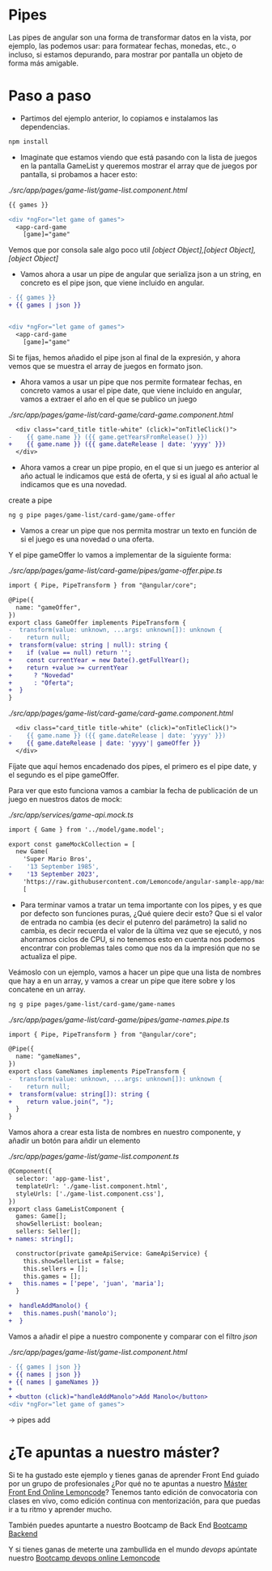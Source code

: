 # Pipes

Las pipes de angular son una forma de transformar datos en la vista, por ejemplo, las podemos usar: para formatear fechas, monedas, etc., o incluso, si estamos depurando, para mostrar por pantalla un objeto de forma más amigable.

# Paso a paso

- Partimos del ejemplo anterior, lo copiamos e instalamos las dependencias.

```bash
npm install
```

- Imaginate que estamos viendo que está pasando con la lista de juegos en la pantalla GameList y queremos mostrar el array que de juegos por pantalla, si probamos a hacer esto:

_./src/app/pages/game-list/game-list.component.html_

```diff
{{ games }}

<div *ngFor="let game of games">
  <app-card-game
    [game]="game"
```

Vemos que por consola sale algo poco util _[object Object],[object Object],[object Object]_

- Vamos ahora a usar un pipe de angular que serializa json a un string, en concreto es el pipe json, que viene incluido en angular.

```diff
- {{ games }}
+ {{ games | json }}


<div *ngFor="let game of games">
  <app-card-game
    [game]="game"
```

Si te fijas, hemos añadido el pipe json al final de la expresión, y ahora vemos que se muestra el array de juegos en formato json.

- Ahora vamos a usar un pipe que nos permite formatear fechas, en concreto vamos a usar el pipe date, que viene incluido en angular, vamos a extraer el año en el que se publico un juego

_./src/app/pages/game-list/card-game/card-game.component.html_

```diff
  <div class="card_title title-white" (click)="onTitleClick()">
-    {{ game.name }} ({{ game.getYearsFromRelease() }})
+    {{ game.name }} ({{ game.dateRelease | date: 'yyyy' }})
  </div>
```

- Ahora vamos a crear un pipe propio, en el que si un juego es anterior al año actual le indicamos que está de oferta, y si es igual al año actual le indicamos que es una novedad.

create a pipe

```bash
ng g pipe pages/game-list/card-game/game-offer
```

- Vamos a crear un pipe que nos permita mostrar un texto en función de si el juego es una novedad o una oferta.

Y el pipe gameOffer lo vamos a implementar de la siguiente forma:

_./src/app/pages/game-list/card-game/pipes/game-offer.pipe.ts_

```diff
import { Pipe, PipeTransform } from "@angular/core";

@Pipe({
  name: "gameOffer",
})
export class GameOffer implements PipeTransform {
-  transform(value: unknown, ...args: unknown[]): unknown {
-    return null;
+  transform(value: string | null): string {
+    if (value == null) return '';
+    const currentYear = new Date().getFullYear();
+    return +value >= currentYear
+      ? "Novedad"
+      : "Oferta";
+  }
}
```

_./src/app/pages/game-list/card-game/card-game.component.html_

```diff
  <div class="card_title title-white" (click)="onTitleClick()">
-    {{ game.name }} ({{ game.dateRelease | date: 'yyyy' }})
+    {{ game.dateRelease | date: 'yyyy'| gameOffer }}
  </div>
```

Fíjate que aquí hemos encadenado dos pipes, el primero es el pipe date, y el segundo es el pipe gameOffer.

Para ver que esto funciona vamos a cambiar la fecha de publicación de un juego en nuestros datos de mock:

_./src/app/services/game-api.mock.ts_

```diff
import { Game } from '../model/game.model';

export const gameMockCollection = [
  new Game(
    'Super Mario Bros',
-    '13 September 1985',
+    '13 September 2023',
    'https://raw.githubusercontent.com/Lemoncode/angular-sample-app/master/media/super-mario.webp',
    [
```

- Para terminar vamos a tratar un tema importante con los pipes, y es que por defecto son funciones puras, ¿Qué quiere decir esto? Que si el valor de entrada no cambia (es decir el putenro del parámetro) la salid no cambia, es decir recuerda el valor de la última vez que se ejecutó, y nos ahorramos ciclos de CPU, si no tenemos esto en cuenta nos podemos encontrar con problemas tales como que nos da la impresión que no se actualiza el pipe.

Veámoslo con un ejemplo, vamos a hacer un pipe que una lista de nombres que hay a en un array, y vamos a crear un pipe que itere sobre y los concatene en un array.

```bash
ng g pipe pages/game-list/card-game/game-names
```

_./src/app/pages/game-list/card-game/pipes/game-names.pipe.ts_

```diff
import { Pipe, PipeTransform } from "@angular/core";

@Pipe({
  name: "gameNames",
})
export class GameNames implements PipeTransform {
-  transform(value: unknown, ...args: unknown[]): unknown {
-    return null;
+  transform(value: string[]): string {
+    return value.join(", ");
  }
}
```

Vamos ahora a crear esta lista de nombres en nuestro componente, y añadir un botón para añdir un elemento

_./src/app/pages/game-list/game-list.component.ts_

```diff
@Component({
  selector: 'app-game-list',
  templateUrl: './game-list.component.html',
  styleUrls: ['./game-list.component.css'],
})
export class GameListComponent {
  games: Game[];
  showSellerList: boolean;
  sellers: Seller[];
+ names: string[];

  constructor(private gameApiService: GameApiService) {
    this.showSellerList = false;
    this.sellers = [];
    this.games = [];
+   this.names = ['pepe', 'juan', 'maria'];
  }

+  handleAddManolo() {
+   this.names.push('manolo');
+  }
```

Vamos a añadir el pipe a nuestro componente y comparar con el filtro _json_

_./src/app/pages/game-list/game-list.component.html_

```diff
- {{ games | json }}
+ {{ names | json }}
+ {{ names | gameNames }}
+
+ <button (click)="handleAddManolo">Add Manolo</button>
<div *ngFor="let game of games">
```

-> pipes add

# ¿Te apuntas a nuestro máster?

Si te ha gustado este ejemplo y tienes ganas de aprender Front End
guiado por un grupo de profesionales ¿Por qué no te apuntas a
nuestro [Máster Front End Online Lemoncode](https://lemoncode.net/master-frontend#inicio-banner)? Tenemos tanto edición de convocatoria
con clases en vivo, como edición continua con mentorización, para
que puedas ir a tu ritmo y aprender mucho.

También puedes apuntarte a nuestro Bootcamp de Back End [Bootcamp Backend](https://lemoncode.net/bootcamp-backend#inicio-banner)

Y si tienes ganas de meterte una zambullida en el mundo _devops_
apúntate nuestro [Bootcamp devops online Lemoncode](https://lemoncode.net/bootcamp-devops#bootcamp-devops/inicio)
